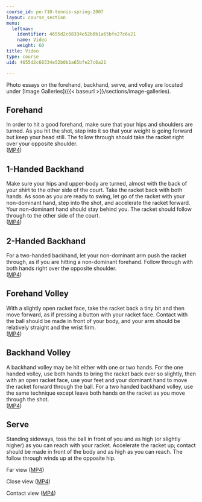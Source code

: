 ```yaml
---
course_id: pe-710-tennis-spring-2007
layout: course_section
menu:
  leftnav:
    identifier: 4655d2c68334e52b0b1a65bfe27c6a21
    name: Video
    weight: 60
title: Video
type: course
uid: 4655d2c68334e52b0b1a65bfe27c6a21

---
```


Photo essays on the forehand, backhand, serve, and volley are located under [Image Galleries]({{< baseurl >}}/sections/image-galleries).

Forehand
--------

In order to hit a good forehand, make sure that your hips and shoulders are turned. As you hit the shot, step into it so that your weight is going forward but keep your head still. The follow through should take the racket right over your opposite shoulder.  
([MP4](http://www.archive.org/download/MITPE.710IAP06/ocw-pe.710-2-forehand-220k.mp4))

1-Handed Backhand
-----------------

Make sure your hips and upper-body are turned, almost with the back of your shirt to the other side of the court. Take the racket back with both hands. As soon as you are ready to swing, let go of the racket with your non-dominant hand, step into the shot, and accelerate the racket forward. Your non-dominant hand should stay behind you. The racket should follow through to the other side of the court.  
([MP4](http://www.archive.org/download/MITPE.710IAP06/ocw-pe.710-1hand_backhand-220k.mp4))

2-Handed Backhand
-----------------

For a two-handed backhand, let your non-dominant arm push the racket through, as if you are hitting a non-dominant forehand. Follow through with both hands right over the opposite shoulder.  
([MP4](http://www.archive.org/download/MITPE.710IAP06/ocw-pe.710-2-hand_backhand-220k.mp4))

Forehand Volley
---------------

With a slightly open racket face, take the racket back a tiny bit and then move forward, as if pressing a button with your racket face. Contact with the ball should be made in front of your body, and your arm should be relatively straight and the wrist firm.  
([MP4](http://www.archive.org/download/MITPE.710IAP06/ocw-pe.710-2-forehand_volley-220k.mp4))

Backhand Volley
---------------

A backhand volley may be hit either with one or two hands. For the one handed volley, use both hands to bring the racket back ever so slightly, then with an open racket face, use your feet and your dominant hand to move the racket forward through the ball. For a two handed backhand volley, use the same technique except leave both hands on the racket as you move through the shot.  
([MP4](http://www.archive.org/download/MITPE.710IAP06/ocw-pe.710-2-backhand_volley-220k.mp4))

Serve
-----

Standing sideways, toss the ball in front of you and as high (or slightly higher) as you can reach with your racket. Accelerate the racket up; contact should be made in front of the body and as high as you can reach. The follow through winds up at the opposite hip.

Far view ([MP4](http://www.archive.org/download/MITPE.710IAP06/ocw-pe.710-serve_far_view-220k.mp4))

Close view ([MP4](http://www.archive.org/download/MITPE.710IAP06/ocw-pe.710-serve_close_view-220k.mp4))

Contact view ([MP4](http://www.archive.org/download/MITPE.710IAP06/ocw-pe.710-serve_contact_view-220k.mp4))